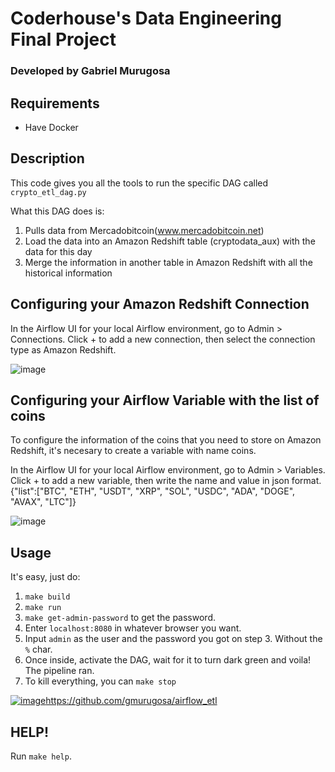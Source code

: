 # Coderhouse's Data Engineering Final Project
### Developed by Gabriel Murugosa

## Requirements
- Have Docker

## Description
This code gives you all the tools to run the specific DAG called `crypto_etl_dag.py`

What this DAG does is:

1. Pulls data from Mercadobitcoin(www.mercadobitcoin.net)
2. Load the data into an Amazon Redshift table (cryptodata_aux) with the data for this day
3. Merge the information in another table in Amazon Redshift with all the historical information 

## Configuring your Amazon Redshift Connection
In the Airflow UI for your local Airflow environment, go to Admin > Connections. Click + to add a new connection, then select the connection type as Amazon Redshift.

![image](https://github.com/gmurugosa/airflow_etl/assets/5313359/74af1ee0-d77a-4de4-a739-02bc3c9f34ad)

## Configuring your Airflow Variable with the list of coins
To configure the information of the coins that you need to store on Amazon Redshift, it's necesary to create a variable with name coins.

In the Airflow UI for your local Airflow environment, go to Admin > Variables. Click + to add a new variable, then write the name and value in json format.
{"list":["BTC", "ETH", "USDT", "XRP", "SOL", "USDC", "ADA", "DOGE", "AVAX", "LTC"]}

![image](https://github.com/gmurugosa/airflow_etl/assets/5313359/8e958a2d-470d-4105-b747-9503bdfa9117)

## Usage
It's easy, just do:

1. `make build`
2. `make run`
3. `make get-admin-password` to get the password.
4. Enter `localhost:8080` in whatever browser you want.
5. Input `admin` as the user and the password you got on step 3. Without the `%` char.
6. Once inside, activate the DAG, wait for it to turn dark green and voila! The pipeline ran.
7. To kill everything, you can `make stop`


[![image](https://github.com/gmurugosa/airflow_etl/assets/5313359/89879b66-3e51-4d47-b2ae-cbb2d83f1097)](https://github.com/gmurugosa/airflow_etl)https://github.com/gmurugosa/airflow_etl



## HELP!
Run `make help`.
